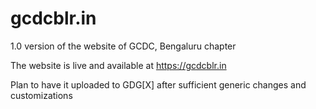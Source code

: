 # gcdcblr.in
1.0 version of the website of GCDC, Bengaluru chapter

The website is live and available at https://gcdcblr.in

Plan to have it uploaded to GDG[X] after sufficient generic changes and customizations
